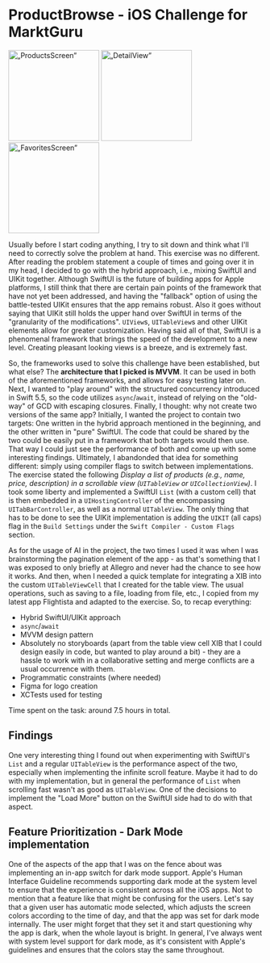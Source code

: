 # ProductBrowse - iOS Challenge for MarktGuru
<img width="180" alt=„ProductsScreen” src="https://github.com/user-attachments/assets/46bca42e-e3aa-4f4e-a741-20571ea531bb"/>
<img width="180" alt=„DetailView” src="https://github.com/user-attachments/assets/cf51b9d4-5aa0-4476-810f-82fc885293f9"/>
<img width="180" alt=„FavoritesScreen” src="https://github.com/user-attachments/assets/b7589129-6f21-4b4e-9d1b-c5191c33c6d5"/>

Usually before I start coding anything, I try to sit down and think what I'll need to correctly solve the problem at hand. This exercise was no different. After reading the problem statement a couple of times and going over it in my head, I decided to go with the hybrid approach, i.e., mixing SwiftUI and UIKit together. Although SwiftUI is the future of building apps for Apple platforms, I still think that there are certain pain points of the framework that have not yet been addressed, and having the "fallback" option of using the battle-tested UIKit ensures that the app remains robust. Also it goes without saying that UIKit still holds the upper hand over SwiftUI in terms of the "granularity of the modifications". `UIView`s, `UITableView`s and other UIKit elements allow for greater customization. Having said all of that, SwiftUI is a phenomenal framework that brings the speed of the development to a new level. Creating pleasant looking views is a breeze, and is extremely fast. 

So, the frameworks used to solve this challenge have been established, but what else? The **architecture that I picked is MVVM**. It can be used in both of the aforementioned frameworks, and allows for easy testing later on. Next, I wanted to "play around" with the structured concurrency introduced in Swift 5.5, so the code utilizes `async`/`await`, instead of relying on the "old-way" of GCD with escaping closures. Finally, I thought: why not create two versions of the same app? Initially, I wanted the project to contain two targets: One written in the hybrid approach mentioned in the beginning, and the other written in "pure" SwiftUI. The code that could be shared by the two could be easily put in a framework that both targets would then use. That way I could just see the performance of both and come up with some interesting findings. Ultimately, I abandonded that idea for something different: simply using compiler flags to switch between implementations. The exercise stated the following *Display a list of products (e.g., name, price, description) in a scrollable view (`UITableView` or `UICollectionView`)*. I took some liberty and implemented a SwiftUI `List` (with a custom cell) that is then embedded in a `UIHostingController` of the encompassing `UITabBarController`, as well as a normal `UITableView`. The only thing that has to be done to see the UIKit implementation is adding the `UIKIT` (all caps) flag in the `Build Settings` under the `Swift Compiler - Custom Flags` section. 

As for the usage of AI in the project, the two times I used it was when I was brainstorming the pagination element of the app - as that's something that I was exposed to only briefly at Allegro and never had the chance to see how it works. And then, when I needed a quick template for integrating a XIB into the custom `UITableViewCell` that I created for the table view. The usual operations, such as saving to a file, loading from file, etc., I copied from my latest app Flightista and adapted to the exercise. So, to recap everything:

* Hybrid SwiftUI/UIKit approach
* `async`/`await`
* MVVM design pattern
* Absolutely no storyboards (apart from the table view cell XIB that I could design easily in code, but wanted to play around a bit) - they are a hassle to work with in a collaborative setting and merge conflicts are a usual occurrence with them.
* Programmatic constraints (where needed)
* Figma for logo creation
* XCTests used for testing

Time spent on the task: around 7.5 hours in total.

## Findings
One very interesting thing I found out when experimenting with SwiftUI's `List` and a regular `UITableView` is the performance aspect of the two, especially when implementing the infinite scroll feature. Maybe it had to do with my implementation, but in general the performance of `List` when scrolling fast wasn't as good as `UITableView`. One of the decisions to implement the "Load More" button on the SwiftUI side had to do with that aspect. 

## Feature Prioritization - Dark Mode implementation
One of the aspects of the app that I was on the fence about was implementing an in-app switch for dark mode support. Apple's Human Interface Guideline recommends supporting dark mode at the system level to ensure that the experience is consistent across all the iOS apps. Not to mention that a feature like that might be confusing for the users. Let's say that a given user has automatic mode selected, which adjusts the screen colors according to the time of day, and that the app was set for dark mode internally. The user might forget that they set it and start questioning why the app is dark, when the whole layout is bright. In general, I've always went with system level support for dark mode, as it's consistent with Apple's guidelines and ensures that the colors stay the same throughout.
